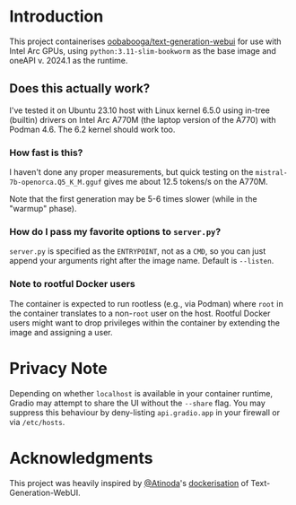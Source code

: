 # Introduction

This project containerises [oobabooga/text-generation-webui](https://github.com/oobabooga/text-generation-webui)
for use with Intel Arc GPUs, using `python:3.11-slim-bookworm` as the base image and oneAPI v. 2024.1 as the runtime.

## Does this actually work?

I've tested it on Ubuntu 23.10 host with Linux kernel 6.5.0 using in-tree (builtin) drivers
on Intel Arc A770M (the laptop version of the A770) with Podman 4.6. The 6.2 kernel should work too.

### How fast is this?

I haven't done any proper measurements, but quick testing on the `mistral-7b-openorca.Q5_K_M.gguf`
gives me about 12.5 tokens/s on the A770M.

Note that the first generation may be 5-6 times slower (while in the "warmup" phase).

### How do I pass my favorite options to `server.py`?

`server.py` is specified as the `ENTRYPOINT`, not as a `CMD`, so you can just append
your arguments right after the image name. Default is `--listen`.

### Note to rootful Docker users
The container is expected to run rootless (e.g., via Podman) where `root` in the container
translates to a non-`root` user on the host. Rootful Docker users might want to drop privileges
within the container by extending the image and assigning a user.


# Privacy Note

Depending on whether `localhost` is available in your container runtime,
Gradio may attempt to share the UI without the `--share` flag.
You may suppress this behaviour by deny-listing `api.gradio.app`
in your firewall or via `/etc/hosts`.

# Acknowledgments

This project was heavily inspired by [@Atinoda](https://github.com/Atinoda)'s
[dockerisation](https://github.com/Atinoda/text-generation-webui-docker) of Text-Generation-WebUI.
